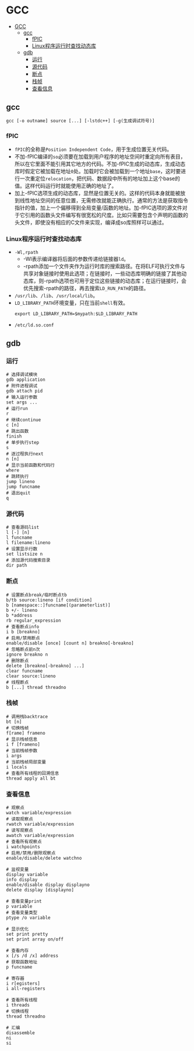# GCC

- [GCC](#gcc)
  - [gcc](#gcc-1)
    - [fPIC](#fpic)
    - [Linux程序运行时查找动态库](#linux程序运行时查找动态库)
  - [gdb](#gdb)
    - [运行](#运行)
    - [源代码](#源代码)
    - [断点](#断点)
    - [栈帧](#栈帧)
    - [查看信息](#查看信息)

## gcc

  ```gcc
  gcc [-o outname] source [...] [-lstdc++] [-g(生成调试符号)]
  ```

### fPIC

  - `fPIC`的全称是`Position Independent Code`，用于生成位置无关代码。
  - 不加-fPIC编译的`so`必须要在加载到用户程序的地址空间时重定向所有表目，所以在它里面不能引用其它地方的代码。不加-fPIC生成的动态库，生成动态库时假定它被加载在地址`0`处。加载时它会被加载到一个地址`base`，这时要进行一次重定位`relocation`，把代码、数据段中所有的地址加上这个base的值。这样代码运行时就能使用正确的地址了。
  - 加上-fPIC选项生成的动态库，显然是位置无关的。这样的代码本身就能被放到线性地址空间的任意位置，无需修改就能正确执行。通常的方法是获取指令指针的值，加上一个偏移得到全局变量/函数的地址。加-fPIC选项的源文件对于它引用的函数头文件编写有很宽松的尺度。比如只需要包含个声明的函数的头文件，即使没有相应的C文件来实现，编译成so库照样可以通过。

### Linux程序运行时查找动态库

  - `-Wl,rpath`
    - -Wl表示编译器将后面的参数传递给链接器`ld`。
    - -rpath添加一个文件夹作为运行时库的搜索路径。在将ELF可执行文件与共享对象链接时使用此选项；在链接时，一些动态库明确的链接了其他动态库，则-rpath选项也可用于定位这些链接的动态库；在运行链接时，会优先搜索-rpath的路径，再去搜索`LD_RUN_PATH`的路径。
  - `/usr/lib`、`/lib`、`/usr/local/lib`。
  - `LD_LIBRARY_PATH`环境变量，只在当前`shell`有效。
    ```shell
    export LD_LIBRARY_PATH=$mypath:$LD_LIBRARY_PATH
    ```
  - `/etc/ld.so.conf`

## gdb

### 运行

  ```shell
  # 选择调试模块
  gdb application
  # 附件进程调试
  gdb attach pid
  # 输入运行参数
  set args ...
  # 运行run
  r
  # 继续continue
  c [n]
  # 跳出函数
  finish
  # 单步执行step
  s
  # 逐过程执行next
  n [n]
  # 显示当前函数和代码行
  where
  # 跳转执行
  jump lineno
  jump funcname
  # 退出quit
  q
  ```

### 源代码

  ```shell
  # 查看源码list
  l [-] [n]
  l funcname
  l filename:lineno
  # 设置显示行数
  set listsize n
  # 添加源代码搜索目录
  dir path
  ```
### 断点

  ```shell
  # 设置断点break/临时断点tb
  b/tb source:lineno [if condition]
  b [namespace::]funcname[(parameterlist)]
  b +/- lineno
  b *address
  rb regular_expression
  # 查看断点info
  i b [breakno]
  # 启用/禁用断点
  enable/disable [once] [count n] breakno[-breakno]
  # 忽略断点前n次
  ignore breakno n
  # 删除断点
  delete [breakno[-breakno] ...]
  clear funcname
  clear source:lineno
  # 线程断点
  b [...] thread threadno
  ```

### 栈帧

  ```shell
  # 调用栈backtrace
  bt [n]
  # 切换栈帧
  f[rame] frameno
  # 显示栈帧信息
  i f [frameno]
  # 当前栈帧参数
  i args
  # 当前栈帧局部变量
  i locals
  # 查看所有线程的回溯信息
  thread apply all bt
  ```

### 查看信息

  ```shell
  # 观察点
  watch variable/expression
  # 读取观察点
  rwatch variable/expression
  # 读写观察点
  awatch variable/expression
  # 查看所有观察点
  i watchpoints
  # 启用/禁用/删除观察点
  enable/disable/delete watchno
  
  # 监视变量
  display variable
  info display
  enable/disable display displayno
  delete display [displayno]
  
  # 查看变量print
  p variable
  # 查看变量类型
  ptype /o variable

  # 显示优化
  set print pretty
  set print array on/off

  # 查看内存
  x [/s /d /x] address
  # 获取函数地址
  p funcname

  # 寄存器
  i r[egisters]
  i all-registers

  # 查看所有线程
  i threads
  # 切换线程
  thread threadno

  # 汇编
  disassemble
  ni
  si
  ```
